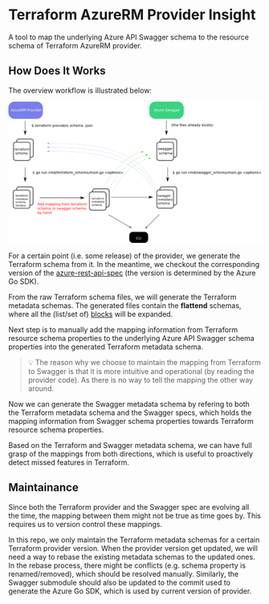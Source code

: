 # Terraform AzureRM Provider Insight

A tool to map the underlying Azure API Swagger schema to the resource schema of Terraform AzureRM provider.

## How Does It Works

The overview workflow is illustrated below:

![overview](doc/overview.png)

For a certain point (i.e. some release) of the provider, we generate the Terraform schema from it. In the meantime, we checkout the corresponding version of the [azure-rest-api-spec](https://github.com/Azure/azure-rest-api-specs) (the version is determined by the Azure Go SDK).

From the raw Terraform schema files, we will generate the Terraform metadata schemas. The generated files contain the **flattend** schemas, where all the (list/set of) [blocks](https://www.terraform.io/docs/configuration/syntax.html#blocks) will be expanded.

Next step is to manually add the mapping information from Terraform resource schema properties to the underlying Azure API Swagger schema properties into the generated Terraform metadata schema.

> 💡 The reason why we choose to maintain the mapping from Terraform to Swagger is that it is more intuitive and operational (by reading the provider code). As there is no way to tell the mapping the other way around.

Now we can generate the Swagger metadata schema by refering to both the Terraform metadata schema and the Swagger specs, which holds the mapping information from Swagger schema properties towards Terraform resource schema properties.

Based on the Terraform and Swagger metadata schema, we can have full grasp of the mappings from both directions, which is useful to proactively detect missed features in Terraform.

## Maintainance

Since both the Terraform provider and the Swagger spec are evolving all the time, the mapping between them might not be true as time goes by. This requires us to version control these mappings.

In this repo, we only maintain the Terraform metadata schemas for a certain Terraform provider version. When the provider version get updated, we will need a way to rebase the existing metadata schemas to the updated ones. In the rebase process, there might be conflicts (e.g. schema property is renamed/removed), which should be resolved manually. Similarly, the Swagger submodule should also be updated to the commit used to generate the Azure Go SDK, which is used by current version of provider.
